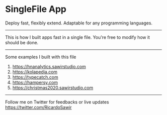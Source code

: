 # SingleFile App
Deploy fast, flexibly extend. Adaptable for any programming languages.
***
This is how I built apps fast in a single file.
You're free to modify how it should be done.
***
Some examples I built with this file
1. https://hnanalytics.sawirstudio.com
2. https://kolapedia.com
3. https://typecatch.com
4. https://hampersy.com
5. https://christmas2020.sawirstudio.com
***
Follow me on Twitter for feedbacks or live updates https://twitter.com/RicardoSawir
